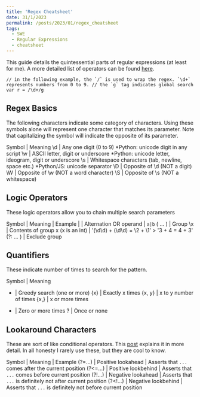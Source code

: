 ```yaml
---
title: 'Regex Cheatsheet'
date: 31/1/2023
permalink: /posts/2023/01/regex_cheatsheet
tags:
  - SWE
  - Regular Expressions
  - cheatsheet
---
```


This guide details the quintessential parts of regular expressions (at least for me). A more detailed list of operators can be found [here](https://www.rexegg.com/regex-quickstart.html).

```
// in the following example, the `/` is used to wrap the regex. `\d+` represents numbers from 0 to 9. // the `g` tag indicates global search
var r = /\d+/g 
```

## Regex Basics
The following characters indicate some category of characters. Using these symbols alone will represent one character that matches its parameter. Note that capitalizing the symbol will indicate the opposite of its parameter.

Symbol | Meaning
\d | Any one digit (0 to 9) *Python: unicode digit in any script
\w | ASCII letter, digit or underscore *Python: unicode letter, ideogram, digit or underscore
\s | Whitespace characters (tab, newline, space etc.) *Python/JS: unicode separator
\D | Opposite of \d (NOT a digit)
\W | Opposite of \w (NOT a word character)
\S | Opposite of \s  (NOT a whitespace)

## Logic Operators
These logic operators allow you to chain multiple search parameters

Symbol | Meaning | Example
\| | Alternation OR operand | `a|b`
( ... ) | Group
\x | Contents of group x (x is an int) | '(\d\d) + (\d\d) = \2 + \1' > '3 + 4 = 4 + 3'
(?: ... ) | Exclude group

## Quantifiers
These indicate number of times to search for the pattern.

Symbol | Meaning 
+ | Greedy search (one or more)
{x} | Exactly x times
{x, y} | x to y number of times
{x,} | x or more times
* | Zero or more times
? | Once or none

## Lookaround Characters
These are sort of like conditional operators. This [post](https://stackoverflow.com/questions/2973436/regex-lookahead-lookbehind-and-atomic-groups) explains it in more detail.
In all honesty I rarely use these, but they are cool to know.

Symbol | Meaning | Example
(?=…) | Positive lookahead | Asserts that `...` comes after the current position
(?<=…) | Positive lookbehind | Asserts that `...` comes before current position
(?!…) | Negative lookahead | Asserts that `...` is definitely not after current position
(?<!…) | Negative lookbehind | Asserts that `...` is definitely not before current position


